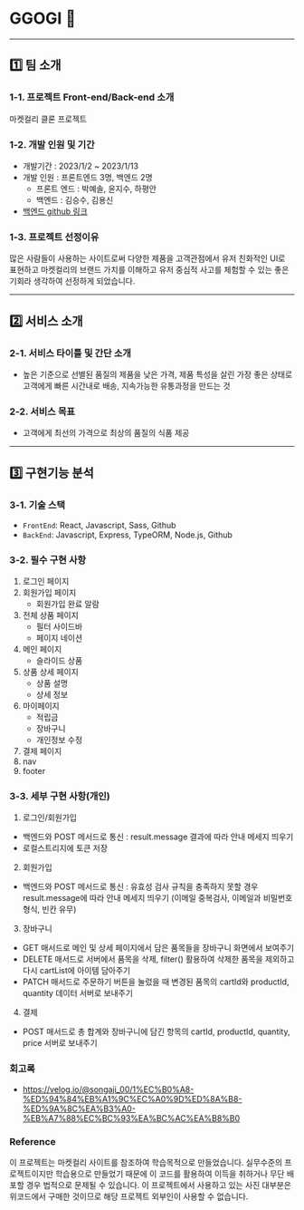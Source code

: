 # GGOGI 🥩

---

## 1️⃣ 팀 소개

### 1-1. 프로젝트 Front-end/Back-end 소개

마켓컬리 클론 프로젝트

### 1-2. 개발 인원 및 기간

- 개발기간 : 2023/1/2 ~ 2023/1/13
- 개발 인원 : 프론트엔드 3명, 백엔드 2명
  - 프론트 엔드 : 박예솔, 윤지수, 하평안
  - 백엔드 : 김승수, 김용신
- [백엔드 github 링크](https://github.com/wecode-bootcamp-korea/41-1st-GGogi-backend)

### 1-3. 프로젝트 선정이유

많은 사람들이 사용하는 사이트로써 다양한 제품을 고객관점에서 유저 친화적인 UI로 표현하고 마켓컬리의 브랜드 가치를 이해하고 유저 중심적 사고를 체험할 수 있는 좋은 기회라 생각하여 선정하게 되었습니다.

---

## 2️⃣ 서비스 소개

### 2-1. 서비스 타이틀 및 간단 소개

- 높은 기준으로 선별된 품질의 제품을 낮은 가격, 제품 특성을 살린 가장 좋은 상태로 고객에게 빠른 시간내로 배송, 지속가능한 유통과정을 만드는 것

### 2-2. 서비스 목표

- 고객에게 최선의 가격으로 최상의 품질의 식품 제공

---

## 3️⃣ 구현기능 분석

### 3-1. 기술 스택

- `FrontEnd`: React, Javascript, Sass, Github
- `BackEnd`: Javascript, Express, TypeORM, Node.js, Github

### 3-2. 필수 구현 사항

1. 로그인 페이지
2. 회원가입 페이지
   - 회원가입 완료 알람
3. 전체 상품 페이지
   - 필터 사이드바
   - 페이지 네이션
4. 메인 페이지
   - 슬라이드 상품
5. 상품 상세 페이지
   - 상품 설명
   - 상세 정보
6. 마이페이지
   - 적립금
   - 장바구니
   - 개인정보 수정
7. 결제 페이지
8. nav
9. footer

### 3-3. 세부 구현 사항(개인)

1. 로그인/회원가입
  - 백엔드와 POST 메서드로 통신 : result.message 결과에 따라 안내 메세지 띄우기
  - 로컬스트리지에 토큰 저장

2. 회원가입
  - 백엔드와 POST 메서드로 통신
    : 유효성 검사 규칙을 충족하지 못할 경우 result.message에 따라 안내 메세지 띄우기 
    (이메일 중복검사, 이메일과 비밀번호 형식, 빈칸 유무)
  
3. 장바구니
  - GET 매서드로 메인 및 상세 페이지에서 담은 품목들을 장바구니 화면에서 보여주기
  - DELETE 매서드로 서버에서 품목을 삭제, filter() 활용하여 삭제한 품목을 제외하고 다시 cartList에 아이템 담아주기
  - PATCH 매서드로 주문하기 버튼을 눌렀을 때 변경된 품목의 cartId와 productId, quantity 데이터 서버로 보내주기

4. 결제
  - POST 매서드로 총 합계와 장바구니에 담긴 항목의 cartId, productId, quantity, price 서버로 보내주기

### 회고록
- https://velog.io/@songaji_00/1%EC%B0%A8-%ED%94%84%EB%A1%9C%EC%A0%9D%ED%8A%B8-%ED%9A%8C%EA%B3%A0-%EB%A7%88%EC%BC%93%EA%BC%AC%EA%B8%B0
### Reference

이 프로젝트는 마켓컬리 사이트를 참조하여 학습목적으로 만들었습니다.
실무수준의 프로젝트이지만 학습용으로 만들었기 때문에 이 코드를 활용하여 이득을 취하거나 무단 배포할 경우 법적으로 문제될 수 있습니다.
이 프로젝트에서 사용하고 있는 사진 대부분은 위코드에서 구매한 것이므로 해당 프로젝트 외부인이 사용할 수 없습니다.
